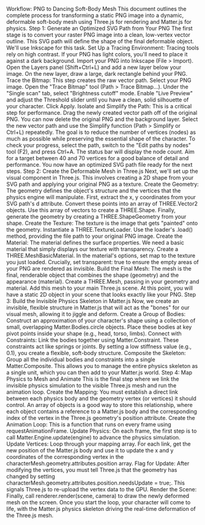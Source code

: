 Workflow: PNG to Dancing Soft-Body Mesh
This document outlines the complete process for transforming a static PNG image into a dynamic, deformable soft-body mesh using Three.js for rendering and Matter.js for physics.
Step 1: Generate an Optimized SVG Path from Your PNG
The first stage is to convert your raster PNG image into a clean, low-vertex vector outline. This SVG path will define the shape of the final deformable object. We'll use Inkscape for this task.
Set Up a Tracing Environment: Tracing tools rely on high contrast. If your PNG has light colors, you'll need to place it against a dark background.
Import your PNG into Inkscape (File > Import).
Open the Layers panel (Shift+Ctrl+L) and add a new layer below your image.
On the new layer, draw a large, dark rectangle behind your PNG.
Trace the Bitmap: This step creates the raw vector path.
Select your PNG image.
Open the "Trace Bitmap" tool (Path > Trace Bitmap...).
Under the "Single scan" tab, select "Brightness cutoff" mode.
Enable "Live Preview" and adjust the Threshold slider until you have a clean, solid silhouette of your character.
Click Apply.
Isolate and Simplify the Path: This is a critical step for performance.
Drag the newly created vector path off of the original PNG. You can now delete the original PNG and the background layer.
Select the new vector path and use the Simplify function (Path > Simplify or Ctrl+L) repeatedly. The goal is to reduce the number of vertices (nodes) as much as possible while preserving the essential shape of the character.
To check your progress, select the path, switch to the "Edit paths by nodes" tool (F2), and press Ctrl+A. The status bar will display the node count. Aim for a target between 40 and 70 vertices for a good balance of detail and performance.
You now have an optimized SVG path file ready for the next steps.
Step 2: Create the Deformable Mesh in Three.js
Next, we'll set up the visual component in Three.js. This involves creating a 2D shape from your SVG path and applying your original PNG as a texture.
Create the Geometry: The geometry defines the object's structure and the vertices that the physics engine will manipulate.
First, extract the x, y coordinates from your SVG path's d attribute.
Convert these points into an array of THREE.Vector2 objects.
Use this array of vectors to create a THREE.Shape.
Finally, generate the geometry by creating a THREE.ShapeGeometry from your shape.
Create the Texture: The texture is the image that gets "painted" onto the geometry.
Instantiate a THREE.TextureLoader.
Use the loader's .load() method, providing the file path to your original PNG image.
Create the Material: The material defines the surface properties. We need a basic material that simply displays our texture with transparency.
Create a THREE.MeshBasicMaterial.
In the material's options, set map to the texture you just loaded.
Crucially, set transparent: true to ensure the empty areas of your PNG are rendered as invisible.
Build the Final Mesh: The mesh is the final, renderable object that combines the shape (geometry) and the appearance (material).
Create a THREE.Mesh, passing in your geometry and material.
Add this mesh to your main Three.js scene.
At this point, you will have a static 2D object in your scene that looks exactly like your PNG.
Step 3: Build the Invisible Physics Skeleton in Matter.js
Now, we create an invisible, flexible structure in Matter.js that will act as the "bones" for our visual mesh, allowing it to jiggle and deform.
Create a Group of Bodies: Construct an approximation of your character's shape using a collection of small, overlapping Matter.Bodies.circle objects. Place these bodies at key pivot points inside your shape (e.g., head, torso, limbs).
Connect with Constraints: Link the bodies together using Matter.Constraint. These constraints act like springs or joints. By setting a low stiffness value (e.g., 0.1), you create a flexible, soft-body structure.
Composite the Skeleton: Group all the individual bodies and constraints into a single Matter.Composite. This allows you to manage the entire physics skeleton as a single unit, which you can then add to your Matter.js world.
Step 4: Map Physics to Mesh and Animate
This is the final step where we link the invisible physics simulation to the visible Three.js mesh and run the animation loop.
Create the Mapping: You must establish a direct link between each physics body and the geometry vertex (or vertices) it should control. An array of objects is a good way to store this relationship, where each object contains a reference to a Matter.js body and the corresponding index of the vertex in the Three.js geometry's position attribute.
Create the Animation Loop: This is a function that runs on every frame using requestAnimationFrame.
Update Physics: On each frame, the first step is to call Matter.Engine.update(engine) to advance the physics simulation.
Update Vertices: Loop through your mapping array. For each link, get the new position of the Matter.js body and use it to update the x and y coordinates of the corresponding vertex in the characterMesh.geometry.attributes.position array.
Flag for Update: After modifying the vertices, you must tell Three.js that the geometry has changed by setting characterMesh.geometry.attributes.position.needsUpdate = true;. This signals Three.js to re-upload the vertex data to the GPU.
Render the Scene: Finally, call renderer.render(scene, camera) to draw the newly deformed mesh on the screen.
Once you start the loop, your character will come to life, with the Matter.js physics skeleton driving the real-time deformation of the Three.js mesh.
